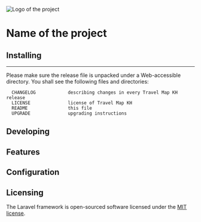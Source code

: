 ![Logo of the project](https://raw.githubusercontent.com/denisavin/denisavin.github.io/master/travelmapkh/googledev.png)

# Name of the project

## Installing
------------

Please make sure the release file is unpacked under a Web-accessible directory. You shall see the following files and directories:

      CHANGELOG            describing changes in every Travel Map KH release
      LICENSE              license of Travel Map KH
      README               this file
      UPGRADE              upgrading instructions


## Developing

## Features

## Configuration

## Licensing
The Laravel framework is open-sourced software licensed under the [MIT license](https://opensource.org/licenses/MIT).
